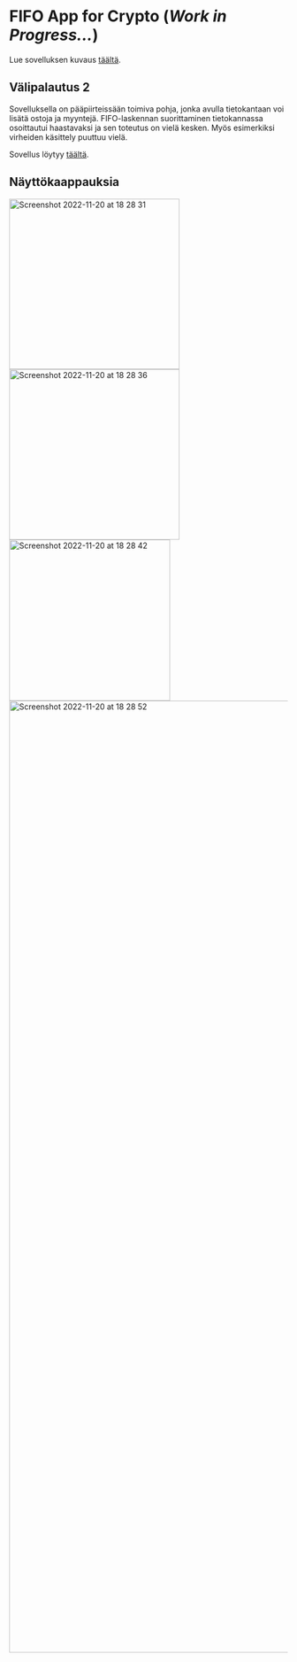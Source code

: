 # FIFO App for Crypto (*Work in Progress...*)

Lue sovelluksen kuvaus [täältä](https://github.com/ismomehdi/FIFO-App-for-Crypto/blob/main/about.md).

## Välipalautus 2

Sovelluksella on pääpiirteissään toimiva pohja, jonka avulla tietokantaan voi lisätä ostoja ja myyntejä. FIFO-laskennan suorittaminen tietokannassa osoittautui haastavaksi ja sen toteutus on vielä kesken. Myös esimerkiksi virheiden käsittely puuttuu vielä. 

Sovellus löytyy [täältä](https://tsoha-fifo-app.fly.dev/).

## Näyttökaappauksia

<img width="308" alt="Screenshot 2022-11-20 at 18 28 31" src="https://user-images.githubusercontent.com/84803085/202914213-b95aee7f-2bb2-41ba-a3be-c9aabc74fba9.png">
<img width="308" alt="Screenshot 2022-11-20 at 18 28 36" src="https://user-images.githubusercontent.com/84803085/202914223-f737df10-1c1d-4ac3-b4c8-498e38c0af49.png">
<img width="291" alt="Screenshot 2022-11-20 at 18 28 42" src="https://user-images.githubusercontent.com/84803085/202914225-062afd4f-4ca7-49fd-aa58-1211e38e8742.png">
<img width="1720" alt="Screenshot 2022-11-20 at 18 28 52" src="https://user-images.githubusercontent.com/84803085/202914227-3aeb97d7-cbb9-4b94-8179-102d25309fdd.png">

